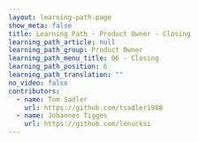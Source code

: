 ```yaml
---
layout: learning-path-page
show_meta: false
title: Learning Path - Product Owner - Closing
learning_path_article: null
learning_path_group: Product Owner
learning_path_menu_title: 06 - Closing
learning_path_position: 6
learning_path_translation: ""
no_video: false
contributors:
  - name: Tom Sadler
    url: https://github.com/tsadler1988
  - name: Johannes Tigges
    url: https://github.com/lenucksi
---
```

<!--- This file autogenerated from https://github.com/InnerSourceCommons/InnerSourceLearningPath/blob/master/scripts -->